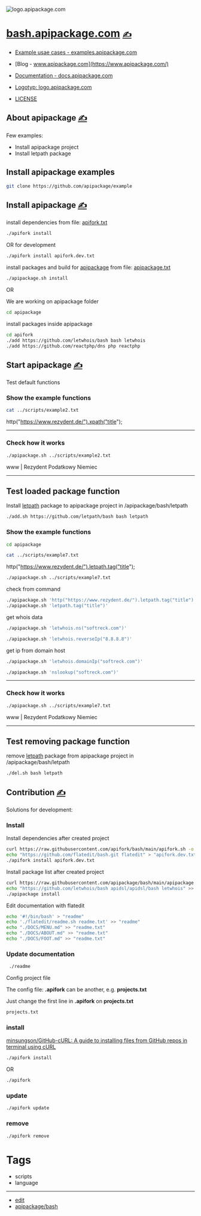 
![logo.apipackage.com](https://logo.apipackage.com/1/cover.png)

# [bash.apipackage.com](https://bash.apipackage.com/) [<span style='font-size:20px;'>&#x270D;</span>](https://github.com/apipackage/bash/edit/main/DOCS/MENU.md) 

+ [Example usae cases - examples.apipackage.com](http://examples.apipackage.com)
+ [Blog - www.apipackage.com](https://www.apipackage.com/)
+ [Documentation - docs.apipackage.com](https://docs.apipackage.com/)
+ [Logotyp: logo.apipackage.com](https://logo.apipackage.com/)

+ [LICENSE](LICENSE)



## About apipackage [<span style='font-size:20px;'>&#x270D;</span>](https://github.com/apipackage/bash/edit/main/DOCS/ABOUT.md)


Few examples:
+ Install apipackage project
+ Install letpath package

## Install apipackage examples

```bash
git clone https://github.com/apipackage/example
````

## Install apipackage [<span style='font-size:20px;'>&#x270D;</span>](https://github.com/apipackage/bash/edit/main/DOCS/INSTALL.md)




install dependencies from file: [apifork.txt](apifork.txt)

```bash
./apifork install
```

OR for development
```bash
./apifork install apifork.dev.txt
```

install packages and build for [apipackage](https://github.com/apipackage/bash) from file: [apipackage.txt](apipackage.txt)

```bash
./apipackage.sh install
```


OR

We are working on apipackage folder

```bash
cd apipackage 
````

install packages inside apipackage

```bash
cd apifork
./add https://github.com/letwhois/bash bash letwhois
./add https://github.com/reactphp/dns php reactphp
```



## Start apipackage [<span style='font-size:20px;'>&#x270D;</span>](https://github.com/apipackage/bash/edit/main/DOCS/START.md)

Test default functions

### Show the example functions

```bash
cat ../scripts/example2.txt
```
http("https://www.rezydent.de/").xpath("title");

---

### Check how it works

```bash
./apipackage.sh ../scripts/example2.txt
```
www | Rezydent Podatkowy Niemiec

---

## Test loaded package function

Install [letpath](https://github.com/letpath/bash) package to apipackage project in /apipackage/bash/letpath

```bash
./add.sh https://github.com/letpath/bash bash letpath
```

### Show the example functions
```bash
cd apipackage
```
```bash
cat ../scripts/example7.txt
```
http("https://www.rezydent.de/").letpath.tag("title");
```bash
./apipackage.sh ../scripts/example7.txt
```
check from command
```bash
./apipackage.sh 'http("https://www.rezydent.de/").letpath.tag("title")'
./apipackage.sh 'letpath.tag("title")'
```

get whois data

```bash
./apipackage.sh 'letwhois.ns("softreck.com")'
```


```bash
./apipackage.sh 'letwhois.reverseIp("8.8.8.8")'
```

get ip from domain host

```bash
./apipackage.sh 'letwhois.domainIp("softreck.com")'
```

```bash
./apipackage.sh 'nslookup("softreck.com")'
```

---

### Check how it works
```bash
./apipackage.sh ../scripts/example7.txt
```
www | Rezydent Podatkowy Niemiec
    
---

## Test removing package function

remove [letpath](https://github.com/letpath/bash) package from apipackage project in /apipackage/bash/letpath

```bash
./del.sh bash letpath
```




## Contribution [<span style='font-size:20px;'>&#x270D;</span>](https://github.com/apipackage/bash/edit/main/DOCS/CONTRIBUTION.md)

Solutions for development:

### Install

Install dependencies after created project
```bash
curl https://raw.githubusercontent.com/apifork/bash/main/apifork.sh -o apifork
echo "https://github.com/flatedit/bash.git flatedit" > "apifork.dev.txt"
./apifork install apifork.dev.txt
```


Install package list after created project
```bash
curl https://raw.githubusercontent.com/apipackage/bash/main/apipackage.sh -o apipackage
echo "https://github.com/letwhois/bash apidsl/apidsl/bash letwhois" >> "apipackage.txt"
./apipackage install
```

Edit documentation with flatedit
```bash
echo '#!/bin/bash' > "readme"
echo './flatedit/readme.sh readme.txt' >> "readme"
echo "./DOCS/MENU.md" >> "readme.txt"
echo "./DOCS/ABOUT.md" >> "readme.txt"
echo "./DOCS/FOOT.md" >> "readme.txt"
```

### Update documentation

```bash
 ./readme
```

Config project file

The config file: **.apifork** can be another, e.g. **projects.txt**

Just change the first line in  **.apifork** on **projects.txt**
```bash
projects.txt
```


### install

[minsungson/GitHub-cURL: A guide to installing files from GitHub repos in terminal using cURL](https://github.com/minsungson/GitHub-cURL)

```bash
./apifork install
```
OR

```bash
./apifork
```

### update

```bash
./apifork update
```


### remove

```bash
./apifork remove
```



# Tags

+ scripts
+ language

---

+ [edit](https://github.com/apipackage/bash/edit/main/README.md)
+ [apipackage/bash](https://github.com/apipackage/bash)
